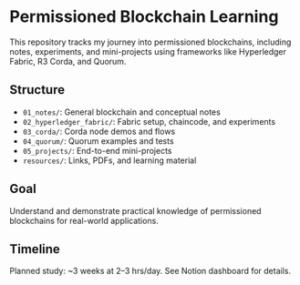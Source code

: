 # Permissioned Blockchain Learning

This repository tracks my journey into permissioned blockchains, including notes, experiments, and mini-projects using frameworks like Hyperledger Fabric, R3 Corda, and Quorum.

## Structure

- `01_notes/`: General blockchain and conceptual notes
- `02_hyperledger_fabric/`: Fabric setup, chaincode, and experiments
- `03_corda/`: Corda node demos and flows
- `04_quorum/`: Quorum examples and tests
- `05_projects/`: End-to-end mini-projects
- `resources/`: Links, PDFs, and learning material

## Goal

Understand and demonstrate practical knowledge of permissioned blockchains for real-world applications.

## Timeline

Planned study: ~3 weeks at 2–3 hrs/day. See Notion dashboard for details.
